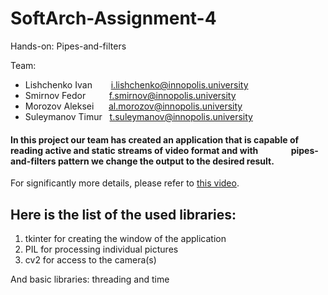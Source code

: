 # SoftArch-Assignment-4
Hands-on: Pipes-and-filters

Team: 
- Lishchenko Ivan &ensp; &ensp; &nbsp;i.lishchenko@innopolis.university
- Smirnov Fedor &ensp; &ensp; &nbsp; &nbsp;f.smirnov@innopolis.university
- Morozov Aleksei &nbsp; &nbsp; &nbsp;al.morozov@innopolis.university
- Suleymanov Timur &nbsp; t.suleymanov@innopolis.university

#### In this project our team has created an application that is capable of reading active and static streams of video format and with &ensp;&ensp;&ensp;&ensp;&ensp;&ensp;&ensp;pipes-and-filters pattern we change the output to the desired result.
For significantly more details, please refer to [this video](https://pages.github.com/).

## Here is the list of the used libraries:
1. tkinter for creating the window of the application
2. PIL for processing individual pictures
3. cv2 for access to the camera(s)

  And basic libraries: threading and time
